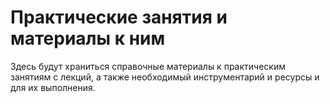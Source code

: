 # Практические занятия и материалы к ним

Здесь будут храниться справочные материалы к практическим занятиям
с лекций, а также необходимый инструментарий и ресурсы и для их
выполнения.